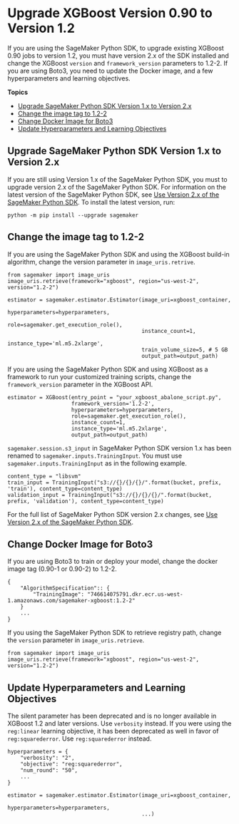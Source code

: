 # Upgrade XGBoost Version 0\.90 to Version 1\.2<a name="xgboost-version-0.90"></a>

If you are using the SageMaker Python SDK, to upgrade existing XGBoost 0\.90 jobs to version 1\.2, you must have version 2\.x of the SDK installed and change the XGBoost `version` and `framework_version` parameters to 1\.2\-2\. If you are using Boto3, you need to update the Docker image, and a few hyperparameters and learning objectives\.

**Topics**
+ [Upgrade SageMaker Python SDK Version 1\.x to Version 2\.x](#upgrade-xgboost-version-0.90-SageMaker-python-sdk)
+ [Change the image tag to 1\.2\-2](#upgrade-xgboost-version-0.90-change-image-tag)
+ [Change Docker Image for Boto3](#upgrade-xgboost-version-0.90-boto3)
+ [Update Hyperparameters and Learning Objectives](#upgrade-xgboost-version-0.90-hyperparameters)

## Upgrade SageMaker Python SDK Version 1\.x to Version 2\.x<a name="upgrade-xgboost-version-0.90-SageMaker-python-sdk"></a>

If you are still using Version 1\.x of the SageMaker Python SDK, you must to upgrade version 2\.x of the SageMaker Python SDK\. For information on the latest version of the SageMaker Python SDK, see [Use Version 2\.x of the SageMaker Python SDK](https://sagemaker.readthedocs.io/en/stable/v2.html)\. To install the latest version, run:

```
python -m pip install --upgrade sagemaker
```

## Change the image tag to 1\.2\-2<a name="upgrade-xgboost-version-0.90-change-image-tag"></a>

If you are using the SageMaker Python SDK and using the XGBoost build\-in algorithm, change the version parameter in `image_uris.retrive`\.

```
from sagemaker import image_uris
image_uris.retrieve(framework="xgboost", region="us-west-2", version="1.2-2")

estimator = sagemaker.estimator.Estimator(image_uri=xgboost_container, 
                                          hyperparameters=hyperparameters,
                                          role=sagemaker.get_execution_role(),
                                          instance_count=1, 
                                          instance_type='ml.m5.2xlarge', 
                                          train_volume_size=5, # 5 GB 
                                          output_path=output_path)
```

If you are using the SageMaker Python SDK and using XGBoost as a framework to run your customized training scripts, change the `framework_version` parameter in the XGBoost API\.

```
estimator = XGBoost(entry_point = "your_xgboost_abalone_script.py", 
                    framework_version='1.2-2',
                    hyperparameters=hyperparameters,
                    role=sagemaker.get_execution_role(),
                    instance_count=1,
                    instance_type='ml.m5.2xlarge',
                    output_path=output_path)
```

`sagemaker.session.s3_input` in SageMaker Python SDK version 1\.x has been renamed to `sagemaker.inputs.TrainingInput`\. You must use `sagemaker.inputs.TrainingInput` as in the following example\.

```
content_type = "libsvm"
train_input = TrainingInput("s3://{}/{}/{}/".format(bucket, prefix, 'train'), content_type=content_type)
validation_input = TrainingInput("s3://{}/{}/{}/".format(bucket, prefix, 'validation'), content_type=content_type)
```

 For the full list of SageMaker Python SDK version 2\.x changes, see [Use Version 2\.x of the SageMaker Python SDK](https://sagemaker.readthedocs.io/en/stable/v2.html)\. 

## Change Docker Image for Boto3<a name="upgrade-xgboost-version-0.90-boto3"></a>

If you are using Boto3 to train or deploy your model, change the docker image tag \(0\.90\-1 or 0\.90\-2\) to 1\.2\-2\.

```
{
    "AlgorithmSpecification":: {
        "TrainingImage": "746614075791.dkr.ecr.us-west-1.amazonaws.com/sagemaker-xgboost:1.2-2"
    }
    ...
}
```

If you using the SageMaker Python SDK to retrieve registry path, change the `version` parameter in `image_uris.retrieve`\.

```
from sagemaker import image_uris
image_uris.retrieve(framework="xgboost", region="us-west-2", version="1.2-2")
```

## Update Hyperparameters and Learning Objectives<a name="upgrade-xgboost-version-0.90-hyperparameters"></a>

The silent parameter has been deprecated and is no longer available in XGBoost 1\.2 and later versions\. Use `verbosity` instead\. If you were using the `reg:linear` learning objective, it has been deprecated as well in favor of` reg:squarederror`\. Use `reg:squarederror` instead\.

```
hyperparameters = {
    "verbosity": "2",
    "objective": "reg:squarederror",
    "num_round": "50",
    ...
}

estimator = sagemaker.estimator.Estimator(image_uri=xgboost_container, 
                                          hyperparameters=hyperparameters,
                                          ...)
```